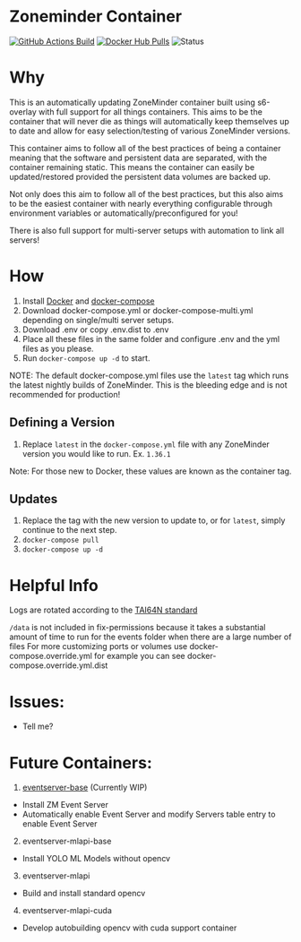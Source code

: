 # Zoneminder Container

<a href="https://github.com/zoneminder-addons/zoneminder-base/actions"><img alt="GitHub Actions Build" src="https://github.com/zoneminder-addons/zoneminder-base/actions/workflows/docker-build.yaml/badge.svg"></a>
<a href="https://hub.docker.com/r/yaoa/zoneminder-base"><img alt="Docker Hub Pulls" src="https://img.shields.io/docker/pulls/yaoa/zoneminder-base.svg"></a>
<img src="https://img.shields.io/badge/Status-Completed-brightgreen" alt="Status">

# Why
This is an automatically updating ZoneMinder container built using s6-overlay with full support for all things containers.
This aims to be the container that will never die as things will automatically keep themselves up to date and allow for
easy selection/testing of various ZoneMinder versions.

This container aims to follow all of the best practices of being a container meaning that the software and persistent
data are separated, with the container remaining static. This means the container can easily be updated/restored provided
the persistent data volumes are backed up. 

Not only does this aim to follow all of the best practices, but this also aims to be
the easiest container with nearly everything configurable through environment variables
or automatically/preconfigured for you!

There is also full support for multi-server setups with automation to link all servers!

# How

1. Install [Docker](https://docs.docker.com/get-docker/) and [docker-compose](https://docs.docker.com/compose/install/)
2. Download docker-compose.yml or docker-compose-multi.yml depending on single/multi server setups.
3. Download .env or copy .env.dist to .env
4. Place all these files in the same folder and configure .env and the yml files as you please.
5. Run `docker-compose up -d` to start.

NOTE: The default docker-compose.yml files use the `latest` tag which runs the latest nightly builds of ZoneMinder.
This is the bleeding edge and is not recommended for production!

## Defining a Version

1. Replace `latest` in the `docker-compose.yml` file with any ZoneMinder version you would like to run.
Ex. `1.36.1`
   
Note: For those new to Docker, these values are known as the container tag.

## Updates

1. Replace the tag with the new version to update to, or for `latest`, simply continue to the next step.
2. `docker-compose pull`
3. `docker-compose up -d`


# Helpful Info
Logs are rotated according to the [TAI64N standard](http://skarnet.org/software/s6/s6-log.html)

`/data` is not included in fix-permissions because it takes a substantial amount of time to run for the events folder
when there are a large number of files
For more customizing ports or volumes use docker-compose.override.yml for example you can see docker-compose.override.yml.dist

# Issues:
- Tell me?

# Future Containers:

1. [eventserver-base](https://github.com/zoneminder-containers/eventserver-base) (Currently WIP)
  - Install ZM Event Server
  - Automatically enable Event Server and modify Servers table entry to enable Event Server
2. eventserver-mlapi-base
  - Install YOLO ML Models without opencv
3. eventserver-mlapi
  - Build and install standard opencv
4. eventserver-mlapi-cuda
  - Develop autobuilding opencv with cuda support container
